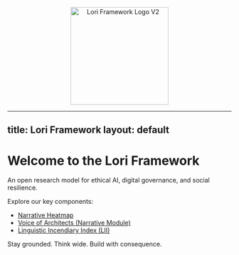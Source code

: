 <p align="center">
<img src="logo-v2.png" alt="Lori Framework Logo V2" width="220">
</p>

---
title: Lori Framework
layout: default
---

# Welcome to the Lori Framework

An open research model for ethical AI, digital governance, and social resilience.

Explore our key components:

- [Narrative Heatmap](./assets/images/narrative_heatmap.png)
- [Voice of Architects (Narrative Module)](./narratives/voice_of_architects.md)
- [Linguistic Incendiary Index (LII)](https://github.com/frameworklori/LII-Framework)

Stay grounded. Think wide. Build with consequence.
